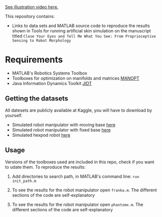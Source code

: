 [See illustration video here.](https://youtu.be/RAdbk1a0JFY)


This repository contains:

- Links to data sets and MATLAB source code to reproduce the results shown in Tools for running artificial skin simulation on the manuscript titled `Close Your Eyes and Tell Me What You See: From Proprioceptive Sensing to Robot Morphology` 


# Requirements

 - MATLAB's Robotics Systems Toolbox
 - Tool­boxes for opti­mization on manifolds and matrices  [MANOPT](https://www.manopt.org/)
 - Java Information Dynamics Toolkit [JIDT](https://github.com/jlizier/jidt)

## Getting the datasets
All datesets are publicly available at Kaggle, you will have to download by yourself.

 - Simulated robot manipulator with moving base [here](https://www.kaggle.com/datasets/fernandodazledezma/franka-proprioception-simulated-moving-base)
 - Simulated robot manipulator with fixed base [here](https://www.kaggle.com/datasets/fernandodazledezma/frankaproprioceptionsimulatedfixedbase)
 - Simulated hexpod robot [here](https://www.kaggle.com/datasets/fernandodazledezma/phantomx-proprioception)

## Usage
Versions of the toolboxes used are included in this repo, check if you want to udate them. To reproduce the results:

1. Add directories to search path, in MATLAB's command line: `run init_path.m`

2. To see the results for the robot manipulator open `franka.m`. The different sections of the code are self-explanatory

3. To see the results for the robot manipulator open `phantomx.m`. The different sections of the code are self-explanatory